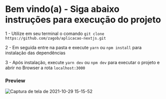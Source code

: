 # Bem vindo(a) - Siga abaixo instruções para execução do projeto

1 - Utilize em seu terminal o comando `git clone https://github.com/zagob/aplicacao-nextjs.git`

2 - Em seguida entre na pasta e execute `yarn` ou `npm install` para instalação das dependências

3 - Após instalação, execute `yarn dev` ou `npm dev` para executar o projeto e abrir no Browser a rota `localhost:3000`

### Preview

![Captura de tela de 2021-10-29 15-15-52](https://user-images.githubusercontent.com/30050630/139483251-94c2d742-541f-4fe1-a453-b230140c3397.png)
